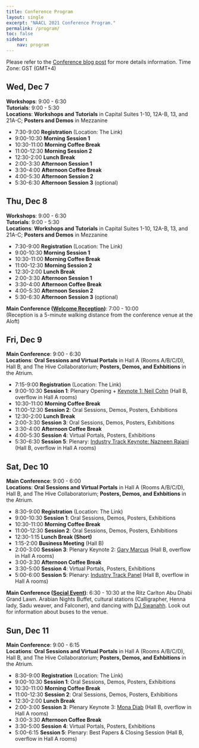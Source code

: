 ```yaml
---
title: Conference Program
layout: single
excerpt: "NAACL 2021 Conference Program."
permalink: /program/
toc: false
sidebar:
    nav: program
---
```


Please refer to the [Conference blog post](/blog/) for more details information.
Time Zone: GST (GMT+4)

## __Wed, Dec 7__
__Workshops__: 9:00 - 6:30    
__Tutorials__: 9:00 - 5:30    
__Locations__: __Workshops and Tutorials__ in Capital Suites 1-10, 12A-B, 13, and 21A-C;  __Posters and Demos__ in Mezzanine    

* 7:30-9:00 __Registration__ (Location: The Link) 
* 9:00-10:30 __Morning Session 1__
* 10:30-11:00 __Morning Coffee Break__ 
* 11:00-12:30 __Morning Session 2__
* 12:30-2:00 __Lunch Break__ 
* 2:00-3:30 __Afternoon Session 1__
* 3:30-4:00 __Afternoon Coffee Break__ 
* 4:00-5:30 __Afternoon Session 2__
* 5:30-6:30 __Afternoon Session 3__ (optional)




## __Thu, Dec 8__
__Workshops__: 9:00 - 6:30    
__Tutorials__: 9:00 - 5:30    
__Locations__: __Workshops and Tutorials__ in Capital Suites 1-10, 12A-B, 13, and 21A-C;  __Posters and Demos__ in Mezzanine     

* 7:30-9:00 __Registration__ (Location: The Link) 
* 9:00-10:30 __Morning Session 1__
* 10:30-11:00 __Morning Coffee Break__ 
* 11:00-12:30 __Morning Session 2__
* 12:30-2:00 __Lunch Break__ 
* 2:00-3:30 __Afternoon Session 1__
* 3:30-4:00 __Afternoon Coffee Break__ 
* 4:00-5:30 __Afternoon Session 2__
* 5:30-6:30 __Afternoon Session 3__ (optional)


__Main Conference ([Welcome Reception](https://2022.emnlp.org/venue#welcome-reception))__: 7:00 - 10:00       
(Reception is a 5-minute walking distance from the conference venue at the Aloft)

## __Fri, Dec 9__
__Main Conference__: 9:00 - 6:30   
__Locations__: __Oral Sessions and Virtual Portals__ in Hall A (Rooms A/B/C/D), Hall B, and The Hive Collaboratorium; __Posters, Demos, and Exhbitions__ in the Atrium.

* 7:15-9:00 __Registration__ (Location: The Link) 
* 9:00-10:30 __Session 1__: Plenary Opening + [Keynote 1: Neil Cohn](https://2022.emnlp.org/program/keynotes/#speaker-neil-cohn)  (Hall B, overflow in Hall A rooms)
* 10:30-11:00 __Morning Coffee Break__ 
* 11:00-12:30 __Session 2__: Oral Sessions, Demos, Posters, Exhibitions
* 12:30-2:00 __Lunch Break__ 
* 2:00-3:30 __Session 3__: Oral Sessions, Demos, Posters, Exhibitions
* 3:30-4:00 __Afternoon Coffee Break__ 
* 4:00-5:30 __Session 4__: Virtual Portals, Posters, Exhibitions
* 5:30-6:30 __Session 5__: Plenary: [Industry Track Keynote: Nazneen Rajani](https://2022.emnlp.org/program/keynotes/#speaker-nazneen-rajani) (Hall B, overflow in Hall A rooms)



## __Sat, Dec 10__

__Main Conference__: 9:00 - 6:00   
__Locations__: __Oral Sessions and Virtual Portals__ in Hall A (Rooms A/B/C/D), Hall B, and The Hive Collaboratorium; __Posters, Demos, and Exhbitions__ in the Atrium.


* 8:30-9:00 __Registration__ (Location: The Link) 
* 9:00-10:30 __Session 1__: Oral Sessions, Demos, Posters, Exhibitions
* 10:30-11:00 __Morning Coffee Break__ 
* 11:00-12:30 __Session 2__: Oral Sessions, Demos, Posters, Exhibitions
* 12:30-1:15 __Lunch Break (Short)__ 
* 1:15-2:00 __Business Meeting__ (Hall B)
* 2:00-3:00 __Session 3__:  Plenary Keynote 2: [Gary Marcus](https://2022.emnlp.org/program/keynotes/#speaker-gary-marcus) (Hall B, overflow in Hall A rooms)
* 3:00-3:30 __Afternoon Coffee Break__ 
* 3:30-5:00 __Session 4__: Virtual Portals, Posters, Exhibitions
* 5:00-6:00 __Session 5__: Plenary: [Industry Track Panel](https://2022.emnlp.org/program/careers_in_nlp/) (Hall B, overflow in Hall A rooms)

__Main Conference ([Social Event](https://2022.emnlp.org/venue#social-event))__: 6:30 - 10:30 at the Ritz Carlton Abu Dhabi Grand Lawn. Arabian Nights Buffet, cultural stations (Calligrapher, Henna lady, Sadu weaver, and Falconer), and dancing with [DJ Swanahh](https://audiomack.com/djswanahh).  Look out for information about buses to the venue.

## __Sun, Dec 11__

__Main Conference__: 9:00 - 6:15   
__Locations__: __Oral Sessions and Virtual Portals__ in Hall A (Rooms A/B/C/D), Hall B, and The Hive Collaboratorium; __Posters, Demos, and Exhbitions__ in the Atrium.

* 8:30-9:00 __Registration__ (Location: The Link) 
* 9:00-10:30 __Session 1__: Oral Sessions, Demos, Posters, Exhibitions
* 10:30-11:00 __Morning Coffee Break__ 
* 11:00-12:30 __Session 2__: Oral Sessions, Demos, Posters, Exhibitions
* 12:30-2:00 __Lunch Break__ 
* 2:00-3:00 __Session 3__: Plenary Keynote 3: [Mona Diab](https://2022.emnlp.org/program/keynotes/#speaker-mona-diab) (Hall B, overflow in Hall A rooms)
* 3:00-3:30 __Afternoon Coffee Break__ 
* 3:30-5:00 __Session 4__: Virtual Portals, Posters, Exhibitions
* 5:00-6:15 __Session 5__: Plenary: Best Papers & Closing Session (Hall B, overflow in Hall A rooms)

 

<!--Please refer to the [Conference Structure blog post](/blog/conference-structure/) for more details regarding the schedule and presentation formats.

The conference schedule can be accessed below (all times PDT, UTC-7):

* [Tutorials](/program/tutorials/)
* [Main Conference](/conference-program/main/program.html)
* [System Demonstrations](/conference-program/demo/program.html)
* [Industry Track](/conference-program/industry/program.html)
* [Student Research Workshop](/conference-program/srw/program.html)
* [Workshops](/program/workshops/)\*
* [Social Programs](/program/social/)!

\* The time zones of the [workshops](/program/workshops/) vary. Please check individual workshop pages for details.-->

